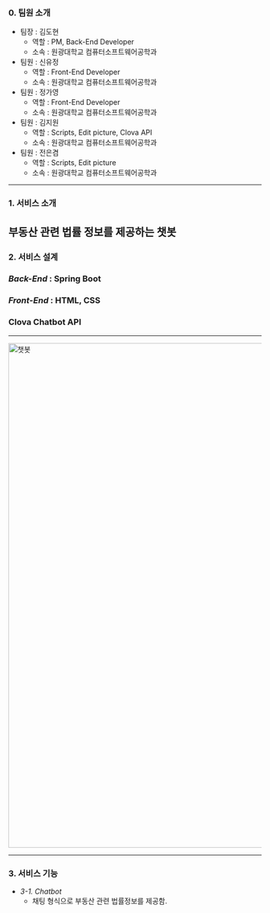### **0. 팀원 소개**

- 팀장 : 김도현
    - 역할 : PM, Back-End Developer
    - 소속 : 원광대학교 컴퓨터소프트웨어공학과
- 팀원 : 신유정
    - 역할 : Front-End Developer
    - 소속 : 원광대학교 컴퓨터소프트웨어공학과
- 팀원 : 정가영
    - 역할 : Front-End Developer
    - 소속 : 원광대학교 컴퓨터소프트웨어공학과
- 팀원 : 김지원
    - 역할 : Scripts, Edit picture, Clova API
    - 소속 : 원광대학교 컴퓨터소프트웨어공학과
- 팀원 : 전은겸
    - 역할 : Scripts, Edit picture
    - 소속 : 원광대학교 컴퓨터소프트웨어공학과

---

### **1. 서비스 소개**

## 부동산 관련 법률 정보를 제공하는 챗봇

### **2. 서비스 설계**

### *Back-End* : Spring Boot

### *Front-End* : HTML, CSS

### Clova Chatbot API

---

<img width="1002" alt="챗봇" src="https://user-images.githubusercontent.com/73100987/231955801-a353029e-23a0-48a3-8490-a5e1554d665e.png">


---

### **3. 서비스 기능**

- *3-1. Chatbot*
    - 채팅 형식으로 부동산 관련 법률정보를 제공함.
